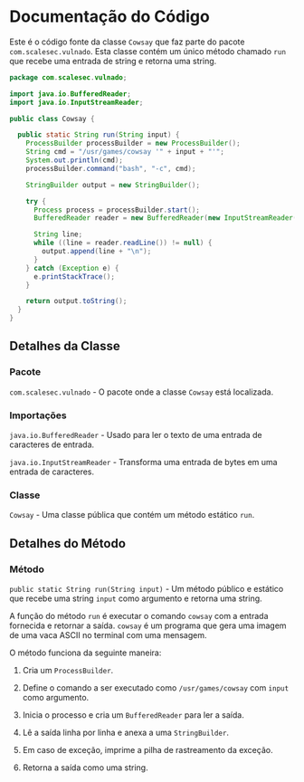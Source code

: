 # Documentação do Código

Este é o código fonte da classe `Cowsay` que faz parte do pacote `com.scalesec.vulnado`. Esta classe contém um único método chamado `run` que recebe uma entrada de string e retorna uma string.

```java
package com.scalesec.vulnado;

import java.io.BufferedReader;
import java.io.InputStreamReader;

public class Cowsay {

  public static String run(String input) {
    ProcessBuilder processBuilder = new ProcessBuilder();
    String cmd = "/usr/games/cowsay '" + input + "'";
    System.out.println(cmd);
    processBuilder.command("bash", "-c", cmd);

    StringBuilder output = new StringBuilder();

    try {
      Process process = processBuilder.start();
      BufferedReader reader = new BufferedReader(new InputStreamReader(process.getInputStream()));

      String line;
      while ((line = reader.readLine()) != null) {
        output.append(line + "\n");
      }
    } catch (Exception e) {
      e.printStackTrace();
    }

    return output.toString();
  }
}
```

## Detalhes da Classe

### Pacote

`com.scalesec.vulnado` - O pacote onde a classe `Cowsay` está localizada.

### Importações

`java.io.BufferedReader` - Usado para ler o texto de uma entrada de caracteres de entrada.

`java.io.InputStreamReader` - Transforma uma entrada de bytes em uma entrada de caracteres.

### Classe

`Cowsay` - Uma classe pública que contém um método estático `run`.

## Detalhes do Método

### Método

`public static String run(String input)` - Um método público e estático que recebe uma string `input` como argumento e retorna uma string. 

A função do método `run` é executar o comando `cowsay` com a entrada fornecida e retornar a saída. `cowsay` é um programa que gera uma imagem de uma vaca ASCII no terminal com uma mensagem. 

O método funciona da seguinte maneira:

1. Cria um `ProcessBuilder`.

2. Define o comando a ser executado como `/usr/games/cowsay` com `input` como argumento.

3. Inicia o processo e cria um `BufferedReader` para ler a saída.

4. Lê a saída linha por linha e anexa a uma `StringBuilder`.

5. Em caso de exceção, imprime a pilha de rastreamento da exceção.

6. Retorna a saída como uma string.